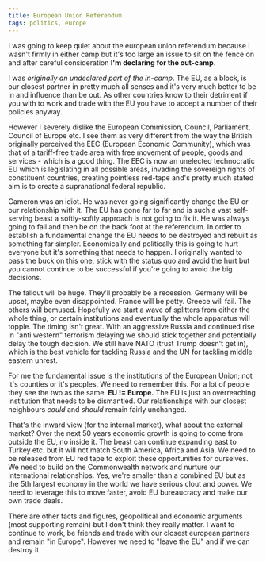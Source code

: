 ```yaml
---
title: European Union Referendum
tags: politics, europe
---
```

I was going to keep quiet about the european union referendum because I wasn't firmly
in either camp but it's too large an issue to sit on the fence on and after careful
consideration **I'm declaring for the out-camp**.

I was *originally an undeclared part of the in-camp*. The EU, as a block, is our closest
partner in pretty much all senses and it's very much better to be in and influence than
be out. As other countries know to their detriment if you with to work and trade with the
EU you have to accept a number of their policies anyway.

However I severely dislike the European Commission, Council, Parliament, Council of Europe etc.
I see them as very different from the way the British originally perceived the EEC (European Economic Community),
which was that of a tariff-free trade area with free movement of people, goods and services - which is a good thing.
The EEC is now an unelected technocratic EU which is legislating in all possible areas, invading the
sovereign rights of constituent countries, creating pointless red-tape and's pretty much stated aim is to create a
supranational federal republic.

Cameron was an idiot. He was never going significantly change the EU or our relationship
with it. The EU has gone far to far and is such a vast self-serving beast a softly-softly approach
is not going to fix it. He was always going to fail and then be on the back foot at
the referendum. In order to establish a fundamental change the EU needs to be destroyed and rebuilt as something far simpler.
Economically and politically this is going to hurt everyone but it's something that needs to happen. I originally wanted
to pass the buck on this one, stick with the status quo and avoid the hurt but you cannot
continue to be successful if you're going to avoid the big decisions.

The fallout will be huge. They'll probably be a recession. Germany will be upset, maybe even disappointed. France will be petty. Greece will fail. The others will bemused. Hopefully we start a wave of splitters from either the whole thing, or certain institutions and eventually the
whole apparatus will topple. The timing isn't great. With an aggressive Russia and continued rise in "anti western"
terrorism delaying we should stick together and potentially delay the tough decision. We still have NATO
(trust Trump doesn't get in), which is the best vehicle for tackling Russia and the UN for tackling middle eastern unrest.

For me the fundamental issue is the institutions of the European Union; not it's counties or it's peoples. We need to remember this.
For a lot of people they see the two as the same. **EU != Europe.** The EU is just an overreaching institution that needs to be dismantled. Our relationships with our closest neighbours *could* and *should* remain fairly unchanged.

That's the inward view (for the internal market), what about the external market? Over the next 50 years economic growth is going to
come from outside the EU, no inside it. The beast can continue expanding east to Turkey etc. but it will not match South America, Africa and Asia.
We need to be released from EU red tape to exploit these opportunities for ourselves. We need to build on the Commonwealth network and nurture our international relationships. Yes, we're smaller than a combined EU but as the 5th largest economy in the world we have serious clout and power.
We need to leverage this to move faster, avoid EU bureaucracy and make our own trade deals.

There are other facts and figures, geopolitical and economic arguments (most supporting remain) but I don't think they really matter.
I want to continue to work, be friends and trade with our closest european partners and remain "in Europe". However we
need to "leave the EU" and if we can destroy it.
